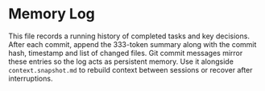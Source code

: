 # Memory Log

This file records a running history of completed tasks and key decisions. After each commit, append the 333-token summary along with the commit hash, timestamp and list of changed files. Git commit messages mirror these entries so the log acts as persistent memory. Use it alongside `context.snapshot.md` to rebuild context between sessions or recover after interruptions.
